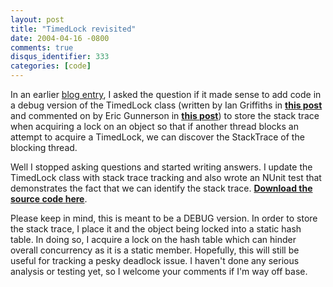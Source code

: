 ```yaml
---
layout: post
title: "TimedLock revisited"
date: 2004-04-16 -0800
comments: true
disqus_identifier: 333
categories: [code]
---
```

In an earlier [blog entry](http://haacked.com/archive/2004/03/26.aspx),
I asked the question if it made sense to add code in a debug version of
the TimedLock class (written by Ian Griffiths in [**this
post**](http://www.interact-sw.co.uk/iangblog/2004/03/23/locking) and
commented on by Eric Gunnerson in [**this
post**](http://blogs.msdn.com/ericgu/archive/2004/03/24/95743.aspx)) to
store the stack trace when acquiring a lock on an object so that if
another thread blocks an attempt to acquire a TimedLock, we can discover
the StackTrace of the blocking thread.

Well I stopped asking questions and started writing answers. I update
the TimedLock class with stack trace tracking and also wrote an NUnit
test that demonstrates the fact that we can identify the stack trace.
[**Download the source code
here**](http://haacked.com/code/TimedLock.zip).

Please keep in mind, this is meant to be a DEBUG version. In order to
store the stack trace, I place it and the object being locked into a
static hash table. In doing so, I acquire a lock on the hash table which
can hinder overall concurrency as it is a static member. Hopefully, this
will still be useful for tracking a pesky deadlock issue. I haven't done
any serious analysis or testing yet, so I welcome your comments if I'm
way off base.

